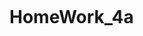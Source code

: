 [![<sheshendra7>](https://circleci.com/gh/sheshendra7/Homework_4a.svg?style=svg)](https://app.circleci.com/pipelines/github/sheshendra7/Homework_4a?branch=master&filter=all)
# HomeWork_4a